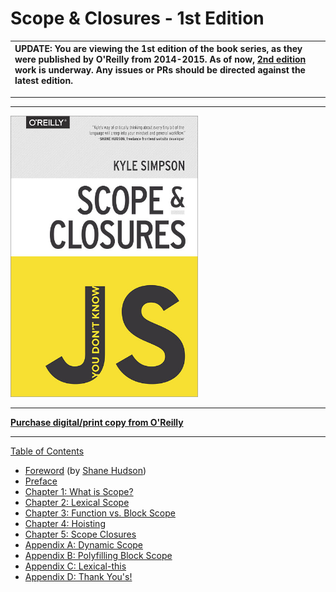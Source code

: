  #  Scope & Closures - 1st Edition

| UPDATE: You are viewing the 1st edition of the book series, as they were published by O'Reilly from 2014-2015. As of now, [2nd edition](https://github.com/getify/You-Dont-Know-JS/tree/2nd-ed) work is underway. Any issues or PRs should be directed against the latest edition. |
| :--- |

----
----

<img src="cover.jpg" width="300">

-----

**[Purchase digital/print copy from O'Reilly](http://shop.oreilly.com/product/0636920026327.do)**

-----

[Table of Contents](toc.md)

* [Foreword](https://shanehudson.net/2014/06/03/foreword-dont-know-js/) (by [Shane Hudson](https://github.com/shanehudson))
* [Preface](../preface.md)
* [Chapter 1: What is Scope?](ch1.md)
* [Chapter 2: Lexical Scope](ch2.md)
* [Chapter 3: Function vs. Block Scope](ch3.md)
* [Chapter 4: Hoisting](ch4.md)
* [Chapter 5: Scope Closures](ch5.md)
* [Appendix A: Dynamic Scope](apA.md)
* [Appendix B: Polyfilling Block Scope](apB.md)
* [Appendix C: Lexical-this](apC.md)
* [Appendix D: Thank You's!](apD.md)

